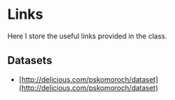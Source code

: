 Links
=====

Here I store the useful links provided in the class.

## Datasets

* [http://delicious.com/pskomoroch/dataset](http://delicious.com/pskomoroch/dataset)
